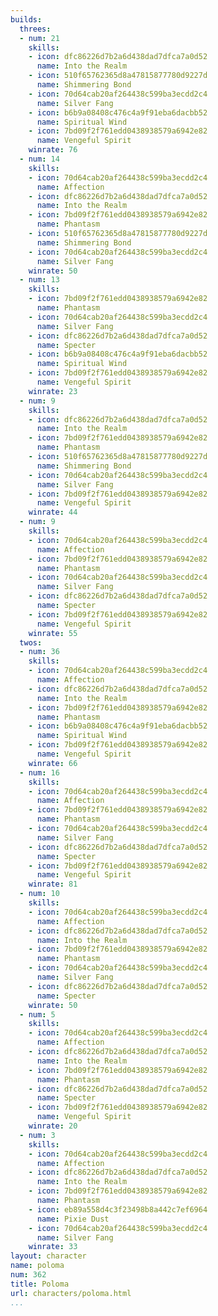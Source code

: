 ```yaml
---
builds:
  threes:
  - num: 21
    skills:
    - icon: dfc86226d7b2a6d438dad7dfca7a0d52
      name: Into the Realm
    - icon: 510f65762365d8a47815877780d9227d
      name: Shimmering Bond
    - icon: 70d64cab20af264438c599ba3ecdd2c4
      name: Silver Fang
    - icon: b6b9a08408c476c4a9f91eba6dacbb52
      name: Spiritual Wind
    - icon: 7bd09f2f761edd0438938579a6942e82
      name: Vengeful Spirit
    winrate: 76
  - num: 14
    skills:
    - icon: 70d64cab20af264438c599ba3ecdd2c4
      name: Affection
    - icon: dfc86226d7b2a6d438dad7dfca7a0d52
      name: Into the Realm
    - icon: 7bd09f2f761edd0438938579a6942e82
      name: Phantasm
    - icon: 510f65762365d8a47815877780d9227d
      name: Shimmering Bond
    - icon: 70d64cab20af264438c599ba3ecdd2c4
      name: Silver Fang
    winrate: 50
  - num: 13
    skills:
    - icon: 7bd09f2f761edd0438938579a6942e82
      name: Phantasm
    - icon: 70d64cab20af264438c599ba3ecdd2c4
      name: Silver Fang
    - icon: dfc86226d7b2a6d438dad7dfca7a0d52
      name: Specter
    - icon: b6b9a08408c476c4a9f91eba6dacbb52
      name: Spiritual Wind
    - icon: 7bd09f2f761edd0438938579a6942e82
      name: Vengeful Spirit
    winrate: 23
  - num: 9
    skills:
    - icon: dfc86226d7b2a6d438dad7dfca7a0d52
      name: Into the Realm
    - icon: 7bd09f2f761edd0438938579a6942e82
      name: Phantasm
    - icon: 510f65762365d8a47815877780d9227d
      name: Shimmering Bond
    - icon: 70d64cab20af264438c599ba3ecdd2c4
      name: Silver Fang
    - icon: 7bd09f2f761edd0438938579a6942e82
      name: Vengeful Spirit
    winrate: 44
  - num: 9
    skills:
    - icon: 70d64cab20af264438c599ba3ecdd2c4
      name: Affection
    - icon: 7bd09f2f761edd0438938579a6942e82
      name: Phantasm
    - icon: 70d64cab20af264438c599ba3ecdd2c4
      name: Silver Fang
    - icon: dfc86226d7b2a6d438dad7dfca7a0d52
      name: Specter
    - icon: 7bd09f2f761edd0438938579a6942e82
      name: Vengeful Spirit
    winrate: 55
  twos:
  - num: 36
    skills:
    - icon: 70d64cab20af264438c599ba3ecdd2c4
      name: Affection
    - icon: dfc86226d7b2a6d438dad7dfca7a0d52
      name: Into the Realm
    - icon: 7bd09f2f761edd0438938579a6942e82
      name: Phantasm
    - icon: b6b9a08408c476c4a9f91eba6dacbb52
      name: Spiritual Wind
    - icon: 7bd09f2f761edd0438938579a6942e82
      name: Vengeful Spirit
    winrate: 66
  - num: 16
    skills:
    - icon: 70d64cab20af264438c599ba3ecdd2c4
      name: Affection
    - icon: 7bd09f2f761edd0438938579a6942e82
      name: Phantasm
    - icon: 70d64cab20af264438c599ba3ecdd2c4
      name: Silver Fang
    - icon: dfc86226d7b2a6d438dad7dfca7a0d52
      name: Specter
    - icon: 7bd09f2f761edd0438938579a6942e82
      name: Vengeful Spirit
    winrate: 81
  - num: 10
    skills:
    - icon: 70d64cab20af264438c599ba3ecdd2c4
      name: Affection
    - icon: dfc86226d7b2a6d438dad7dfca7a0d52
      name: Into the Realm
    - icon: 7bd09f2f761edd0438938579a6942e82
      name: Phantasm
    - icon: 70d64cab20af264438c599ba3ecdd2c4
      name: Silver Fang
    - icon: dfc86226d7b2a6d438dad7dfca7a0d52
      name: Specter
    winrate: 50
  - num: 5
    skills:
    - icon: 70d64cab20af264438c599ba3ecdd2c4
      name: Affection
    - icon: dfc86226d7b2a6d438dad7dfca7a0d52
      name: Into the Realm
    - icon: 7bd09f2f761edd0438938579a6942e82
      name: Phantasm
    - icon: dfc86226d7b2a6d438dad7dfca7a0d52
      name: Specter
    - icon: 7bd09f2f761edd0438938579a6942e82
      name: Vengeful Spirit
    winrate: 20
  - num: 3
    skills:
    - icon: 70d64cab20af264438c599ba3ecdd2c4
      name: Affection
    - icon: dfc86226d7b2a6d438dad7dfca7a0d52
      name: Into the Realm
    - icon: 7bd09f2f761edd0438938579a6942e82
      name: Phantasm
    - icon: eb89a558d4c3f23498b8a442c7ef6964
      name: Pixie Dust
    - icon: 70d64cab20af264438c599ba3ecdd2c4
      name: Silver Fang
    winrate: 33
layout: character
name: poloma
num: 362
title: Poloma
url: characters/poloma.html
...
```

